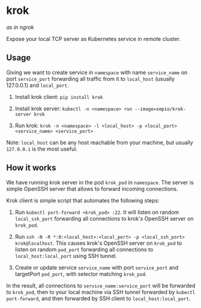 # krok
*as in ngrok*

Expose your local TCP server as Kubernetes service in remote cluster.


## Usage

Giving we want to create service in `namespace` with name `service_name` on port `service_port` forwarding all traffic from it to `local_host` (usually 127.0.0.1) and `local_port`.

1. Install krok client: `pip install krok`

2. Install krok server: `kubectl -n <namespace> run --image=smpio/krok-server krok`

3. Run krok: `krok -n <namespace> -l <local_host> -p <local_port> <service_name> <service_port>`

Note: `local_host` can be any host reachable from your machine, but usually `127.0.0.1` is the most useful.


## How it works

We have running krok server in the pod `krok_pod` in `namespace`. The server is simple OpenSSH server that allows to forward incoming connections.

Krok client is simple script that automates the following steps:

1. Run `kubectl port-forward <krok_pod> :22`. It will listen on random `local_ssh_port` forwarding all connections to krok's OpenSSH server on `krok_pod`.

2. Run `ssh -N -R *:0:<local_host>:<local_port> -p <local_ssh_port> krok@localhost`. This causes krok's OpenSSH server on `krok_pod` to listen on random `pod_port` forwarding all connections to `local_host:local_port` using SSH tunnel.

3. Create or update service `service_name` with port `service_port` and targetPort `pod_port`, with selector matching `krok_pod`.

In the result, all connections to `service_name:service_port` will be forwarded to `krok_pod`, then to your local machine via SSH tunnel forwarded by `kubectl port-forward`, and then forwarded by SSH client to `local_host:local_port`.
